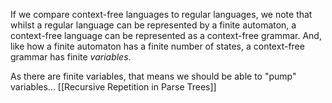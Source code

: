 If we compare context-free languages to regular languages, we note that whilst a regular language can be represented by a finite automaton, a context-free language can be represented as a context-free grammar. And, like how a finite automaton has a finite number of states, a context-free grammar has finite *variables*.

As there are finite variables, that means we should be able to "pump" variables...
[[Recursive Repetition in Parse Trees]]